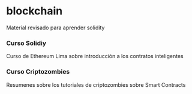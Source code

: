 # blockchain

Material revisado para aprender solidity

### Curso Solidiy

Curso de Ethereum Lima sobre introducción a los contratos inteligentes 

### Curso Criptozombies

Resumenes sobre los tutoriales de criptozombies sobre Smart Contracts